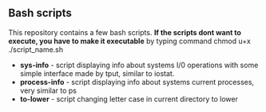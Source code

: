 <h2>Bash scripts</h2>
<p>This repository contains a few bash scripts. <b>If the scripts dont want to execute, you have to make it executable</b> by
typing command chmod u+x ./script_name.sh <p>
<ul>
<li><b>sys-info</b> - script displaying info about systems I/0 operations with some simple interface made by tput, similar to iostat.</li>
<li><b>process-info</b> - script displaying info about systems current processes, very similar to ps</li>
<li><b>to-lower</b> - script changing letter case in current directory to lower</li>
</ul>
